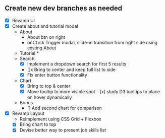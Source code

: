 ## Create new dev branches as needed
- [x] Revamp UI
- [x] Create about and tutorial modal
    * About
        * About btn on right
        * onCLick Trigger modal, slide-in transition from right side using exsting About
    * Tutorial
        * 
    * Search
        - [x] Implement a dropdown search for first 5 results
        - []x Bring to center and keep full list to side
        - [x] Fix enter button functionality
    * Chart
        - [x] Bring to top & center
        - [x] Move tooltip to more visible spot
              - [x] study D3 tooltips to place on hover dynamically
    * Bonus
        - [] Add second chart for comparison
- [x] Revamp Layout
  * Reimplement using CSS Grid + Flexbox
  - [x] Bring chart to top
  - [x] Devise better way to present job skills list 